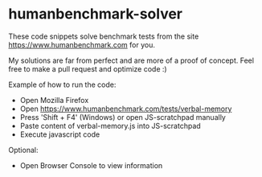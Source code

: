 # humanbenchmark-solver
These code snippets solve benchmark tests from the site https://www.humanbenchmark.com for you.

My solutions are far from perfect and are more of a proof of concept. Feel free to make a pull request and optimize code :)

Example of how to run the code:
- Open Mozilla Firefox
- Open https://www.humanbenchmark.com/tests/verbal-memory
- Press 'Shift + F4' (Windows) or open JS-scratchpad manually
- Paste content of verbal-memory.js into JS-scratchpad
- Execute javascript code

Optional:
- Open Browser Console to view information
